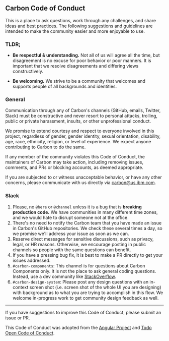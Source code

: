 ## Carbon Code of Conduct

This is a place to ask questions, work through any challenges, and share ideas
and best practices. The following suggestions and guidelines are intended to
make the community easier and more enjoyable to use.

### TLDR;

- **Be respectful & understanding.** Not all of us will agree all the time, but
  disagreement is no excuse for poor behavior or poor manners. It is important
  that we resolve disagreements and differing views constructively.

* **Be welcoming.** We strive to be a community that welcomes and supports
  people of all backgrounds and identities.

### General

Communication through any of Carbon's channels (GitHub, emails, Twitter, Slack)
must be constructive and never resort to personal attacks, trolling, public or
private harassment, insults, or other unprofessional conduct.

We promise to extend courtesy and respect to everyone involved in this project,
regardless of gender, gender identity, sexual orientation, disability, age,
race, ethnicity, religion, or level of experience. We expect anyone contributing
to Carbon to do the same.

If any member of the community violates this Code of Conduct, the maintainers of
Carbon may take action, including removing issues, comments, and PRs or blocking
accounts, as deemed appropriate.

If you are subjected to or witness unacceptable behavior, or have any other
concerns, please communicate with us directly via carbon@us.ibm.com.

### Slack

1.  Please, no `@here` or `@channel` unless it is a bug that is **breaking
    production code.** We have communities in many different time zones, and we
    would hate to disrupt someone not at the office.
2.  There's no need to notify the Carbon team that you have made an issue in
    Carbon's GitHub repositories. We check these several times a day, so we
    promise we'll address your issue as soon as we can.
3.  Reserve direct messages for sensitive discussions, such as privacy, legal,
    or HR reasons. Otherwise, we encourage posting in public channels so people
    with the same questions can benefit.
4.  If you have a pressing bug fix, it is best to make a PR directly to get your
    issues addressed.
5.  `#carbon-components`: This channel is for questions about Carbon Components
    only. It is not the place to ask general coding questions. Instead, use a
    dev community like [StackOverflow](https://stackoverflow.com/).
6.  `#carbon-design-system`: Please post any design questions with an in-context
    screen shot (i.e. screen shot of the whole UI you are designing) with
    background as to what you are trying to accomplish in this flow. We welcome
    in-progress work to get community design feedback as well.

<hr>

If you have suggestions to improve this Code of Conduct, please submit an issue
or PR.

This Code of Conduct was adopted from the
[Angular Project](https://github.com/angular/code-of-conduct/blob/master/CODE_OF_CONDUCT.md)
and [Todo Open Code of Conduct](http://todogroup.org/opencodeofconduct/).
